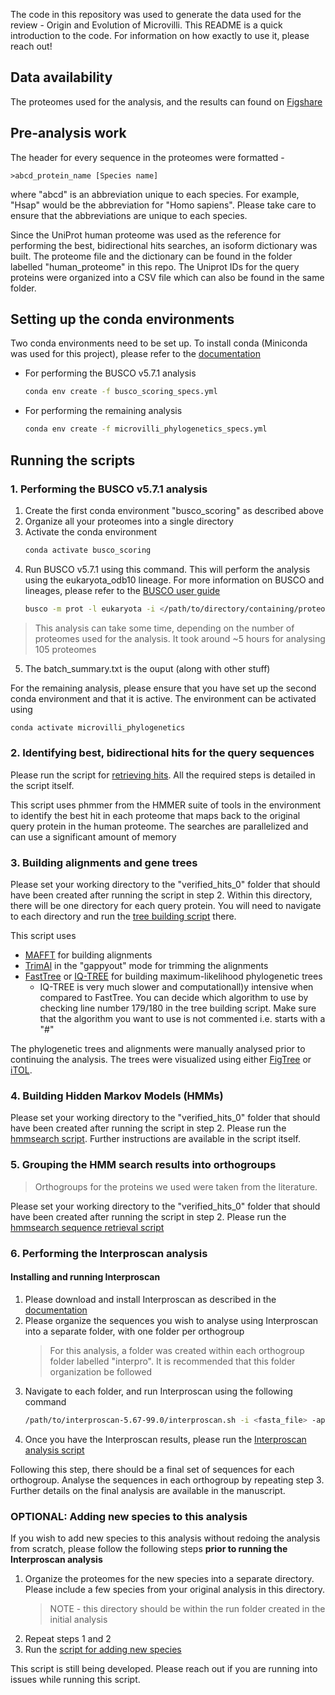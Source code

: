 The code in this repository was used to generate the data used for the review - Origin and Evolution of Microvilli. 
This README is a quick introduction to the code. For information on how exactly to use it, please reach out!

## Data availability
The proteomes used for the analysis, and the results can found on [Figshare](https://figshare.com/articles/online_resource/Origin_and_evolution_of_microvilli/25828882/2)

## Pre-analysis work
The header for every sequence in the proteomes were formatted - 
```
>abcd_protein_name [Species name]
```
where "abcd" is an abbreviation unique to each species. For example, "Hsap" would be the abbreviation for "Homo sapiens". Please take care to ensure that the abbreviations are unique to each species.

Since the UniProt human proteome was used as the reference for performing the best, bidirectional hits searches, an isoform dictionary was built. The proteome file and the dictionary can be found in the folder labelled "human_proteome" in this repo. The Uniprot IDs for the query proteins were organized into a CSV file which can also be found in the same folder.

## Setting up the conda environments
Two conda environments need to be set up. To install conda (Miniconda was used for this project), please refer to the [documentation](https://docs.anaconda.com/free/miniconda/index.html)
- For performing the BUSCO v5.7.1 analysis 
  ```bash
  conda env create -f busco_scoring_specs.yml
  ```
- For performing the remaining analysis
  ```bash
  conda env create -f microvilli_phylogenetics_specs.yml
  ```

## Running the scripts

### 1. Performing the BUSCO v5.7.1 analysis
1. Create the first conda environment "busco_scoring" as described above
2. Organize all your proteomes into a single directory
3. Activate the conda environment
   ```bash
   conda activate busco_scoring
   ```
4. Run BUSCO v5.7.1 using this command. This will perform the analysis using the eukaryota_odb10 lineage. For more information on BUSCO and lineages, please refer to the [BUSCO user guide](https://busco.ezlab.org/busco_userguide.html)
   ```bash
   busco -m prot -l eukaryota -i </path/to/directory/containing/proteomes> -o <name_of_output_directory> 
   ```
  >This analysis can take some time, depending on the number of proteomes used for the analysis. It took around ~5 hours for analysing 105 proteomes
5. The batch_summary.txt is the ouput (along with other stuff) 

For the remaining analysis, please ensure that you have set up the second conda environment and that it is active. The environment can be activated using
```bash
conda activate microvilli_phylogenetics
```

### 2. Identifying best, bidirectional hits for the query sequences
Please run the script for [retrieving hits](https://github.com/kausthubhr/microvilli_phylogenetics/blob/e19201428b6425a960b6fc9c519dc54d5e71df83/scripts/phmmer_based_bbh_retrieval_new_updated.py). All the required steps is detailed in the script itself.

This script uses phmmer from the HMMER suite of tools in the environment to identify the best hit in each proteome that maps back to the original query protein in the human proteome. The searches are parallelized and can use a significant amount of memory

### 3. Building alignments and gene trees
Please set your working directory to the "verified_hits_0" folder that should have been created after running the script in step 2. Within this directory, there will be one directory for each query protein. You will need to navigate to each directory and run the [tree building script](https://github.com/kausthubhr/microvilli_phylogenetics/blob/e19201428b6425a960b6fc9c519dc54d5e71df83/scripts/align_trim_tree_builder_new.py) there. 

This script uses 
- [MAFFT](https://mafft.cbrc.jp/alignment/software/) for building alignments
- [TrimAl](https://vicfero.github.io/trimal/) in the "gappyout" mode for trimming the alignments
- [FastTree](http://www.microbesonline.org/fasttree/) or [IQ-TREE](http://www.iqtree.org/) for building maximum-likelihood phylogenetic trees
  - IQ-TREE is very much slower and computationall)y intensive when compared to FastTree. You can decide which algorithm to use by checking line number 179/180 in the tree building script. Make sure that the algorithm you want to use is not commented i.e. starts with a "#"
 
The phylogenetic trees and alignments were manually analysed prior to continuing the analysis. The trees were visualized using either [FigTree](https://github.com/rambaut/figtree) or [iTOL](https://itol.embl.de/).

### 4. Building Hidden Markov Models (HMMs)
Please set your working directory to the "verified_hits_0" folder that should have been created after running the script in step 2. Please run the [hmmsearch script](https://github.com/kausthubhr/microvilli_phylogenetics/blob/e19201428b6425a960b6fc9c519dc54d5e71df83/scripts/hmmsearches_first_iteration.py). Further instructions are available in the script itself.

### 5. Grouping the HMM search results into orthogroups
>Orthogroups for the proteins we used were taken from the literature. 

Please set your working directory to the "verified_hits_0" folder that should have been created after running the script in step 2. Please run the [hmmsearch sequence retrieval script](https://github.com/kausthubhr/microvilli_phylogenetics/blob/e19201428b6425a960b6fc9c519dc54d5e71df83/scripts/microvili_phylo_hmmsearch_seq_selection.py)

### 6. Performing the Interproscan analysis
#### Installing and running Interproscan
1. Please download and install Interproscan as described in the [documentation](https://interproscan-docs.readthedocs.io/en/latest/index.html)
2. Please organize the sequences you wish to analyse using Interproscan into a separate folder, with one folder per orthogroup
   >For this analysis, a folder was created within each orthogroup folder labelled "interpro". It is recommended that this folder organization be followed
4. Navigate to each folder, and run Interproscan using the following command
   ```bash
   /path/to/interproscan-5.67-99.0/interproscan.sh -i <fasta_file> -appl SMART,PANTHER,SUPERFAMILY,AntiFam -f tsv -vtsv
   ```
5. Once you have the Interproscan results, please run the [Interproscan analysis script](https://github.com/kausthubhr/microvilli_phylogenetics/blob/e19201428b6425a960b6fc9c519dc54d5e71df83/scripts/interproscan_analysis.py)

Following this step, there should be a final set of sequences for each orthogroup. Analyse the sequences in each orthogroup by repeating step 3. Further details on the final analysis are available in the manuscript.


### OPTIONAL: Adding new species to this analysis
If you wish to add new species to this analysis without redoing the analysis from scratch, please follow the following steps **prior to running the Interproscan analysis**
1. Organize the proteomes for the new species into a separate directory. Please include a few species from your original analysis in this directory.
   >NOTE - this directory should be within the run folder created in the initial analysis
2. Repeat steps 1 and 2
3. Run the [script for adding new species](https://github.com/kausthubhr/microvilli_phylogenetics/blob/e19201428b6425a960b6fc9c519dc54d5e71df83/scripts/microvili_phylo_hmmsearch_adding_new_species.py)

This script is still being developed. Please reach out if you are running into issues while running this script.
